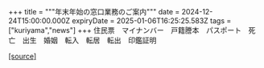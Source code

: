 +++
title = """年末年始の窓口業務のご案内"""
date = 2024-12-24T15:00:00.000Z
expiryDate = 2025-01-06T16:25:25.583Z
tags = ["kuriyama","news"]
+++
住民票　マイナンバー　戸籍謄本　パスポート　死亡　出生　婚姻　転入　転居　転出　印鑑証明

[[source]](https://www.town.kuriyama.hokkaido.jp/soshiki/36/29844.html)
